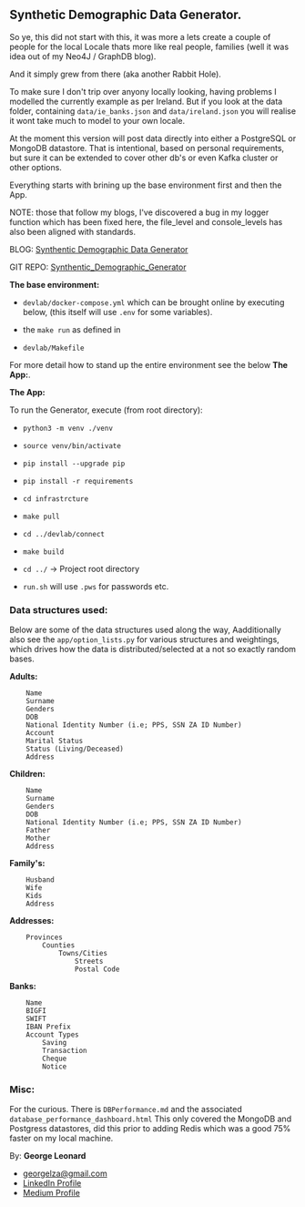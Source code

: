 ## Synthetic Demographic Data Generator.

So ye, this did not start with this, it was more a lets create a couple of people for the local Locale thats more like real people, families (well it was idea out of my Neo4J / GraphDB blog).

And it simply grew from there (aka another Rabbit Hole). 

To make sure I don't trip over anyony locally looking, having problems I modelled the currently example as per Ireland. But if you look at the data folder, containing `data/ie_banks.json` and `data/ireland.json` you will realise it wont take much to model to your own locale.

At the moment this version will post data directly into either a PostgreSQL or MongoDB datastore. That is intentional, based on personal requirements, but sure it can be extended to cover other db's or even Kafka cluster or other options.

Everything starts with brining up the base environment first and then the App. 

NOTE: those that follow my blogs, I've discovered a bug in my logger function which has been fixed here, the file_level and console_levels has also been aligned with standards.

BLOG: [Synthentic Demographic Data Generator]()

GIT REPO: [Synthentic_Demographic_Generator](https://github.com/georgelza/Synthentic_Demographic_Generator.git)


**The base environment:**

- `devlab/docker-compose.yml` which can be brought online by executing below, (this itself will use `.env` for some variables).

- the `make run` as defined in

- `devlab/Makefile`

For more detail how to stand up the entire environment see the below **The App:**.


**The App:** 

To run the Generator, execute (from root directory):

- `python3 -m venv ./venv`

- `source venv/bin/activate`

- `pip install --upgrade pip`

- `pip install -r requirements`

- `cd infrastrcture`

- `make pull`

- `cd ../devlab/connect`

- `make build`

- `cd ../` -> Project root directory
  
- `run.sh` will use `.pws` for passwords etc. 


### Data structures used:

Below are some of the data structures used along the way, Aadditionally also see the `app/option_lists.py` for various structures and weightings, which drives how the data is distributed/selected at a not so exactly random bases.


**Adults:**
```
    Name
    Surname
    Genders
    DOB
    National Identity Number (i.e; PPS, SSN ZA ID Number)
    Account
    Marital Status
    Status (Living/Deceased)
    Address
```

**Children:**
```
    Name
    Surname
    Genders
    DOB
    National Identity Number (i.e; PPS, SSN ZA ID Number)
    Father 
    Mother
    Address
```


**Family's:**
```
    Husband
    Wife
    Kids
    Address
```


**Addresses:**
```
    Provinces
        Counties
            Towns/Cities
                Streets
                Postal Code
```

**Banks:**
```
    Name
    BIGFI
    SWIFT
    IBAN Prefix
    Account Types
        Saving
        Transaction
        Cheque
        Notice
```

### Misc:

For the curious. There is `DBPerformance.md` and the associated `database_performance_dashboard.html`
This only covered the MongoDB and Postgress datastores, did this prior to adding Redis which was a good 75% faster on my local machine.


By: **George Leonard**
- [georgelza@gmail.com](georgelza@gmail.com)
- [LinkedIn Profile](https://www.linkedin.com/in/george-leonard-945b502/)
- [Medium Profile](https://medium.com/@georgelza)
